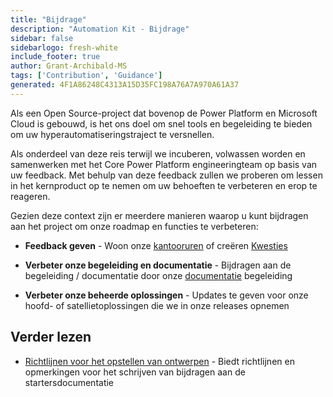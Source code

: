 ```yaml
---
title: "Bijdrage"
description: "Automation Kit - Bijdrage"
sidebar: false
sidebarlogo: fresh-white
include_footer: true
author: Grant-Archibald-MS
tags: ['Contribution', 'Guidance']
generated: 4F1A86248C4313A15D35FC198A76A7A970A61A37
---
```


Als een Open Source-project dat bovenop de Power Platform en Microsoft Cloud is gebouwd, is het ons doel om snel tools en begeleiding te bieden om uw hyperautomatiseringstraject te versnellen.

Als onderdeel van deze reis terwijl we incuberen, volwassen worden en samenwerken met het Core Power Platform engineeringteam op basis van uw feedback. Met behulp van deze feedback zullen we proberen om lessen in het kernproduct op te nemen om uw behoeften te verbeteren en erop te reageren.

Gezien deze context zijn er meerdere manieren waarop u kunt bijdragen aan het project om onze roadmap en functies te verbeteren:

- **Feedback geven** - Woon onze [kantooruren](/nl/office-hours) of creëren [Kwesties](/nl/contribution/feedback)

- **Verbeter onze begeleiding en documentatie** - Bijdragen aan de begeleiding / documentatie door onze [documentatie](/nl/contribution/documentation) begeleiding

- **Verbeter onze beheerde oplossingen** - Updates te geven voor onze hoofd- of satellietoplossingen die we in onze releases opnemen

## Verder lezen

- [Richtlijnen voor het opstellen van ontwerpen](/nl/contribution/authoring) - Biedt richtlijnen en opmerkingen voor het schrijven van bijdragen aan de startersdocumentatie
